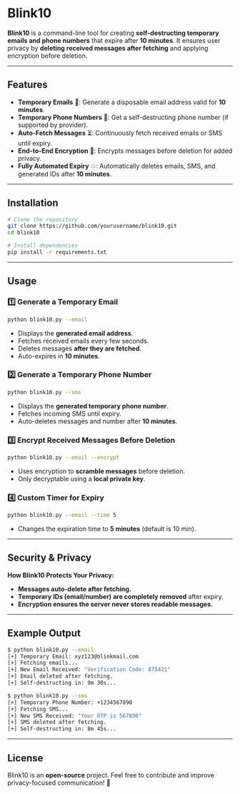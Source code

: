 # Blink10

**Blink10** is a command-line tool for creating **self-destructing temporary emails and phone numbers** that expire after **10 minutes**. It ensures user privacy by **deleting received messages after fetching** and applying encryption before deletion.

---
## Features
- **Temporary Emails** 📧: Generate a disposable email address valid for **10 minutes**.
- **Temporary Phone Numbers** 📱: Get a self-destructing phone number (if supported by provider).
- **Auto-Fetch Messages** ⏳: Continuously fetch received emails or SMS until expiry.
- **End-to-End Encryption** 🔐: Encrypts messages before deletion for added privacy.
- **Fully Automated Expiry** 💥: Automatically deletes emails, SMS, and generated IDs after **10 minutes**.

---
## Installation
```sh
# Clone the repository
git clone https://github.com/yourusername/blink10.git
cd blink10

# Install dependencies
pip install -r requirements.txt
```

---
## Usage

### 1️⃣ Generate a Temporary Email
```sh
python blink10.py --email
```
- Displays the **generated email address**.
- Fetches received emails every few seconds.
- Deletes messages **after they are fetched**.
- Auto-expires in **10 minutes**.

### 2️⃣ Generate a Temporary Phone Number
```sh
python blink10.py --sms
```
- Displays the **generated temporary phone number**.
- Fetches incoming SMS until expiry.
- Auto-deletes messages and number after **10 minutes**.

### 3️⃣ Encrypt Received Messages Before Deletion
```sh
python blink10.py --email --encrypt
```
- Uses encryption to **scramble messages** before deletion.
- Only decryptable using a **local private key**.

### 4️⃣ Custom Timer for Expiry
```sh
python blink10.py --email --time 5
```
- Changes the expiration time to **5 minutes** (default is 10 min).

---
## Security & Privacy
**How Blink10 Protects Your Privacy:**
- **Messages auto-delete after fetching.**
- **Temporary IDs (email/number) are completely removed** after expiry.
- **Encryption ensures the server never stores readable messages.**

---
## Example Output
```sh
$ python blink10.py --email
[+] Temporary Email: xyz123@blinkmail.com
[+] Fetching emails...
[+] New Email Received: "Verification Code: 875421"
[+] Email deleted after fetching.
[+] Self-destructing in: 9m 30s...
```

```sh
$ python blink10.py --sms
[+] Temporary Phone Number: +1234567890
[+] Fetching SMS...
[+] New SMS Received: "Your OTP is 567890"
[+] SMS deleted after fetching.
[+] Self-destructing in: 8m 45s...
```

---
## License
Blink10 is an **open-source** project. Feel free to contribute and improve privacy-focused communication! 🚀


